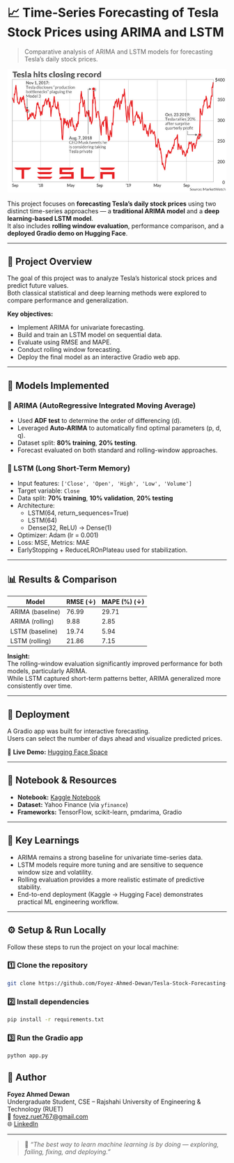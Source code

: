 # 📈 Time-Series Forecasting of Tesla Stock Prices using ARIMA and LSTM
> Comparative analysis of ARIMA and LSTM models for forecasting Tesla’s daily stock prices.


<p align="center">
  <img src="image.jpg" alt="Tesla Forecast" width="700"/>
</p>


This project focuses on **forecasting Tesla’s daily stock prices** using two distinct time-series approaches — a **traditional ARIMA model** and a **deep learning-based LSTM model**.  
It also includes **rolling window evaluation**, performance comparison, and a **deployed Gradio demo on Hugging Face**.

---

## 🚀 Project Overview

The goal of this project was to analyze Tesla’s historical stock prices and predict future values.  
Both classical statistical and deep learning methods were explored to compare performance and generalization.

**Key objectives:**
- Implement ARIMA for univariate forecasting.
- Build and train an LSTM model on sequential data.
- Evaluate using RMSE and MAPE.
- Conduct rolling window forecasting.
- Deploy the final model as an interactive Gradio web app.

---

## 🧠 Models Implemented

### 🔹 ARIMA (AutoRegressive Integrated Moving Average)
- Used **ADF test** to determine the order of differencing (d).  
- Leveraged **Auto-ARIMA** to automatically find optimal parameters (p, d, q).  
- Dataset split: **80% training**, **20% testing**.  
- Forecast evaluated on both standard and rolling-window approaches.

### 🔹 LSTM (Long Short-Term Memory)
- Input features: `['Close', 'Open', 'High', 'Low', 'Volume']`
- Target variable: `Close`
- Data split: **70% training**, **10% validation**, **20% testing**
- Architecture:
  - LSTM(64, return_sequences=True)
  - LSTM(64)
  - Dense(32, ReLU) → Dense(1)
- Optimizer: Adam (lr = 0.001)
- Loss: MSE, Metrics: MAE
- EarlyStopping + ReduceLROnPlateau used for stabilization.

---

## 📊 Results & Comparison

| Model           | RMSE (↓) | MAPE (%) (↓) |
|-----------------|-----------|--------------|
| ARIMA (baseline) | 76.99 | 29.71 |
| ARIMA (rolling)  | 9.88  | 2.85  |
| LSTM (baseline)  | 19.74 | 5.94  |
| LSTM (rolling)   | 21.86 | 7.15  |

**Insight:**  
The rolling-window evaluation significantly improved performance for both models, particularly ARIMA.  
While LSTM captured short-term patterns better, ARIMA generalized more consistently over time.

---

## 🧩 Deployment

A Gradio app was built for interactive forecasting.  
Users can select the number of days ahead and visualize predicted prices.

🔗 **Live Demo:** [Hugging Face Space](https://huggingface.co/spaces/foyez767/DataSynthis_ML_JobTask)

---

## 📓 Notebook & Resources

- **Notebook:** [Kaggle Notebook](https://www.kaggle.com/code/foyez767/tesla-stock-price-arima-vs-lstm)
- **Dataset:** Yahoo Finance (via `yfinance`)
- **Frameworks:** TensorFlow, scikit-learn, pmdarima, Gradio

---

## 🧾 Key Learnings

- ARIMA remains a strong baseline for univariate time-series data.
- LSTM models require more tuning and are sensitive to sequence window size and volatility.
- Rolling evaluation provides a more realistic estimate of predictive stability.
- End-to-end deployment (Kaggle → Hugging Face) demonstrates practical ML engineering workflow.

---
## ⚙️ Setup & Run Locally

Follow these steps to run the project on your local machine:

### 1️⃣ Clone the repository
```bash
git clone https://github.com/Foyez-Ahmed-Dewan/Tesla-Stock-Forecasting-ARIMA-vs-LSTM.git
```
### 2️⃣ Install dependencies
```bash
pip install -r requirements.txt
```
### 3️⃣ Run the Gradio app
```bash
python app.py
```

## 👤 Author

**Foyez Ahmed Dewan**  
Undergraduate Student, CSE – Rajshahi University of Engineering & Technology (RUET)  
📧 foyez.ruet767@gmail.com  
🌐 [LinkedIn](https://www.linkedin.com/in/foyez767)

---

> 🧭 *“The best way to learn machine learning is by doing — exploring, failing, fixing, and deploying.”*
